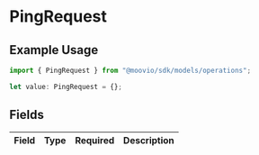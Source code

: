 # PingRequest

## Example Usage

```typescript
import { PingRequest } from "@moovio/sdk/models/operations";

let value: PingRequest = {};
```

## Fields

| Field       | Type        | Required    | Description |
| ----------- | ----------- | ----------- | ----------- |